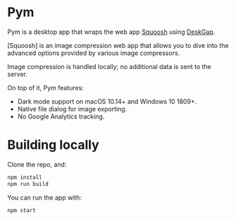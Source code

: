 # Pym

Pym is a desktop app that wraps the web app [Squoosh](https://squoosh.app) using [DeskGap](https://github.com/patr0nus/DeskGap).

[Squoosh] is an image compression web app that allows you to dive into the advanced options provided
by various image compressors.

Image compression is handled locally; no additional data is sent to the server.

On top of it, Pym features:

- Dark mode support on macOS 10.14+ and Windows 10 1809+.
- Native file dialog for image exporting.
- No Google Analytics tracking.

# Building locally

Clone the repo, and:

```sh
npm install
npm run build
```

You can run the app with:

```sh
npm start
```
